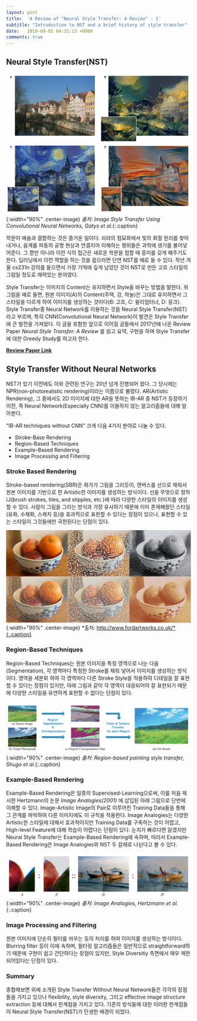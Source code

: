 ```yaml
---
layout: post
title:  'A Review of "Neural Style Transfer: A Review" - 1'
subtitle: "Introduction to NST and a brief history of style transfer"
date:   2019-08-02 04:31:13 +0900
comments: true
---
```


## Neural Style Transfer(NST)
![](/img/posts/nst/nst-intro.PNG){:width="90%" .center-image}
*출처: Image Style Transfer Using Convolutional Neural Networks, Gatys et al.*{:.caption}

학문이 예술과 결합하는 것은 즐거운 일이다. 쇠라의 점묘화에서 빛의 회절 원리를 찾아내거나, 음계를 파동의 공명 현상과 연결지어 이해하는 행위들은 과학에 생기를 불어넣어준다. 그 뿐만 아니라 이런 식의 접근은 새로운 학문을 접할 때 흥미를 갖게 해주기도 한다. 딥러닝에서 이런 역할을 하는 것을 꼽으라면 단연 NST를 예로 들 수 있다. 작년 겨울 cs231n 강의를 들으면서 가장 기억에 깊게 남았던 것이 NST로 만든 고흐 스타일의 그림일 정도로 매력있는 분야였다.

Style Transfer는  이미지의 Content는 유지하면서 Style을 바꾸는 방법을 말한다. 위 그림을 예로 들면, 원본 이미지(A)의 Content(주택, 강, 하늘)은 그대로 유지하면서 그 스타일을 다르게 하여 이미지를 생성하는 것이다(B: 고흐, C: 윌리엄터너, D: 뭉크). Style Transfer중 Neural Network를 이용하는 것을 Neural Style Transfer(NST)라고 부르며, 특히 CNN(Convolutional Neural Network)이 발견은 Style Transfer에 큰 발전을 가져왔다. 이 글을 포함한 앞으로 이어질 글들에서 2017년에 나온 Review Paper *Neural Style Transfer: A Review* 를 읽고 요약, 구현을 하며 Style Transfer에 대한 Greedy Study를 하고자 한다.

**[Review Paper Link](https://arxiv.org/abs/1705.04058)**

## Style Transfer Without Neural Networks
NST가 있기 이전에도 이와 관련된 연구는 20년 넘게 진행되어 왔다. 그 당시에는 NPR(non-photorealistic rendering)이라는 이름으로 불렸다. AR(Artistic Rendering), 그 중에서도 2D 이미지에 대한 AR을 뜻하는 IB-AR 중 NST가 등장하기 이전, 즉 Neural Network(Especially CNN)를 이용하지 않는 알고리즘들에 대해 알아본다.

"IB-AR techniques without CNN" 크게 다음 4가지 분야로 나눌 수 있다.

- Stroke-Base Rendering
- Region-Based Techniques
- Example-Based Rendering
- Image Processing and Filtering

### Stroke Based Rendering
Stroke-based rendering(SBR)은 화가가 그림을 그리듯이, 캔버스를 선으로 채워서 원본 이미지를 기반으로 한 Artistic한 이미지를 생성하는 방식이다. 선을 무엇으로 정하냐(brush strokes, tiles, and stipples, etc.)에 따라 다양한 스타일의 이미지를 생성할 수 있다. 사람이 그림을 그리는 방식과 가장 유사하기 때문에 이미 존재해왔던 스타일(유화, 수채화, 스케치 등)을 효과적으로 표현할 수 있다는 장점이 있으나, 표현할 수 있는 스타일이 그것들에만 국한된다는 단점이 있다.

![](/img/posts/nst/example-sbr.jpg){:width="90%" .center-image}
*출처: http://www.fordartworks.co.uk/*{:.caption}

### Region-Based Techniques
Region-Based Techniques는 원본 이미지을 특정 영역으로 나눈 다음(Segmentation), 각 영역마다 특정한 Stroke를 채워 넣어서 이미지를 생성하는 방식이다. 영역을 세분화 하여 각 영역마다 다른 Stroke Style을 적용하여 디테일을 잘 표현할 수 있다는 장점이 있지만, 아래 그림과 같이 각 영역이 대응되어야 잘 표현되기 때문에 다양한 스타일을 유연하게 표현할 수 없다는 단점이 있다.

![](/img/posts/nst/example-rbt.PNG){:width="90%" .center-image}
*출처: Region-based painting style transfer, Shugo et al.*{:.caption}

### Example-Based Rendering
Example-Based Rendering은 일종의 Supervised-Learning으로써, 이를 처음 제시한 Hertzmann의 논문 *Image Analogies(2001)* 에 삽입된 아래 그림으로 단번에 이해할 수 있다. Image-Artistic Image의 Pair로 이루어진 Training Data들을 통해 그 관계를 파악하여 다른 이미지에도 이 규칙을 적용한다. Image Analogies는 다양한 Artistic한 스타일에 대해서 효과적이지만 Training Data를 구축하는 것이 어렵고, High-level Feature에 대해 학습이 어렵다는 단점이 있다. 눈치가 빠르다면 알겠지만 Neural Style Transfer는 Example-Based Rendering에 속하며, 따라서 Example-Based Rendering은 Image Analogies와 NST 두 갈래로 나뉜다고 볼 수 있다.

![](/img/posts/nst/example-ebr.PNG){:width="90%" .center-image}
*출처: Image Analogies, Hertzmann et al.*{:.caption}

### Image Processing and Filtering
원본 이미지에 단순히 필터를 씌우는 등의 처리를 하여 이미지를 생성하는 방식이다. Blurring filter 등이 이에 속하며, 필터링 알고리즘들은 일반적으로 straightforward하기 때문에 구현이 쉽고 간단하다는 장점이 있지만, Style Diversitiy 측면에서 매우 제한되어있다는 단점이 있다.


### Summary
종합해보면 위에 소개된 Style Transfer Without Neural Network들은 각각의 장점들을 가지고 있으나 flexibility, style diversity, 그리고 effective image structure extraction 등에 대해서 한계점을 가지고 있다. 기존의 방식들에 대한 이러한 한계점들이 Neural Style Transfer(NST)가 탄생한 배경이 되었다.
